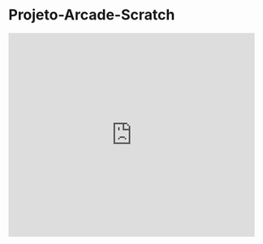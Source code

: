 # Projeto-Arcade-Scratch

<iframe src="https://scratch.mit.edu/projects/643471070/embed" allowtransparency="true" width="485" height="402" frameborder="0" scrolling="no" allowfullscreen></iframe>
